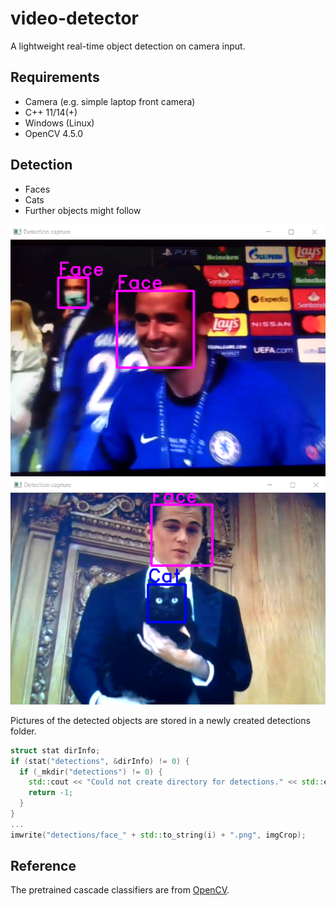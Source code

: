 # video-detector

A lightweight real-time object detection on camera input.

## Requirements
* Camera (e.g. simple laptop front camera)
* C++ 11/14(+)
* Windows (Linux)
* OpenCV 4.5.0

## Detection
* Faces
* Cats
* Further objects might follow

<img src="demo_images/football.png">

<img src="demo_images/leonardo_dicaprio_cat.png">


Pictures of the detected objects are stored in a newly created detections folder.
```C++
struct stat dirInfo;
if (stat("detections", &dirInfo) != 0) {
  if (_mkdir("detections") != 0) {
    std::cout << "Could not create directory for detections." << std::endl;
    return -1;
  }
}
...
imwrite("detections/face_" + std::to_string(i) + ".png", imgCrop);
```

## Reference
The pretrained cascade classifiers are from [OpenCV](https://github.com/opencv/opencv/tree/3.4/data/haarcascades).

